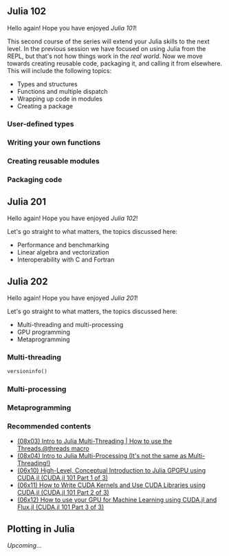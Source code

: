 ## Julia 102

Hello again! Hope you have enjoyed *Julia 101*!

This second course of the series will extend your Julia skills to the next level. In the previous session we have focused on using Julia from the REPL, but that's not how things work in the *real world*. Now we move towards creating reusable code, packaging it, and calling it from elsewhere. This will include the following topics:

- Types and structures
- Functions and multiple dispatch
- Wrapping up code in modules
- Creating a package

### User-defined types

### Writing your own functions

### Creating reusable modules

### Packaging code

## Julia 201

Hello again! Hope you have enjoyed *Julia 102*!

Let's go straight to what matters, the topics discussed here:

- Performance and benchmarking
- Linear algebra and vectorization
- Interoperability with C and Fortran

## Julia 202

Hello again! Hope you have enjoyed *Julia 201*!

Let's go straight to what matters, the topics discussed here:

- Multi-threading and multi-processing
- GPU programming
- Metaprogramming


### Multi-threading

```python
versioninfo()
```

### Multi-processing


### Metaprogramming


### Recommended contents

- [(08x03) Intro to Julia Multi-Threading | How to use the Threads.@threads macro](https://www.youtube.com/watch?v=kX6_iY_BtG8&list=PLhQ2JMBcfAsjQzwp2j97uZjNOMi7Ed4CG&index=3)
- [(08x04) Intro to Julia Multi-Processing (It's not the same as Multi-Threading!)](https://www.youtube.com/watch?v=uKdpY6Je6Oc&list=PLhQ2JMBcfAsjQzwp2j97uZjNOMi7Ed4CG&index=4)
- [(06x10) High-Level, Conceptual Introduction to Julia GPGPU using CUDA.jl (CUDA.jl 101 Part 1 of 3)](https://www.youtube.com/watch?v=VpbMiCG2Tz0&list=PLhQ2JMBcfAshxbsVbBDY6pj3K41XzdJDy&index=3)
- [(06x11) How to Write CUDA Kernels and Use CUDA Libraries using CUDA.jl (CUDA.jl 101 Part 2 of 3)](https://www.youtube.com/watch?v=YwHGnHI5UxA&list=PLhQ2JMBcfAshxbsVbBDY6pj3K41XzdJDy&index=4)
- [(06x12) How to use your GPU for Machine Learning using CUDA.jl and Flux.jl (CUDA.jl 101 Part 3 of 3)](https://www.youtube.com/watch?v=4PmcxUKSRww&list=PLhQ2JMBcfAshxbsVbBDY6pj3K41XzdJDy&index=5)

## Plotting in Julia

*Upcoming...*
